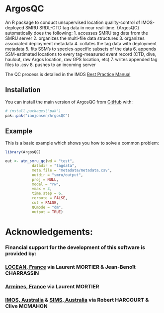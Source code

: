 
<!-- README.md is generated from README.Rmd. Please edit that file -->

# ArgosQC

<!-- badges: start -->

<!-- badges: end -->

An R package to conduct unsupervised location quality-control of
IMOS-deployed SMRU SRDL-CTD tag data in near real-time. {ArgosQC}
automatically does the following: 1. accesses SMRU tag data from the
SMRU server 2. organizes the multi-file data structures 3. organizes
associated deployment metadata 4. collates the tag data with deployment
metadata 5. fits SSM’s to species-specific subsets of the data 6.
appends SSM-estimated locations to every tag-measured event record (CTD,
dive, haulout, raw Argos location, raw GPS location, etc) 7. writes
appended tag files to .csv 8. pushes to an incoming server

The QC process is detailed in the IMOS [Best Practice
Manual](https://repository.oceanbestpractices.org/handle/11329/2571)

## Installation

You can install the main version of ArgosQC from
[GitHub](https://github.com/) with:

``` r
# install.packages("pak")
pak::pak("ianjonsen/ArgosQC")
```

## Example

This is a basic example which shows you how to solve a common problem:

``` r
library(ArgosQC)

out <- atn_smru_qc(wd = "test",
            datadir = "tagdata",
            meta.file = "metadata/metadata.csv",
            outdir = "smru/output",
            proj = NULL,
            model = "rw",
            vmax = 3,
            time.step = 6,
            reroute = FALSE,
            cut = FALSE,
            QCmode = "dm",
            output = TRUE)
```

# Acknowledgements:

### Financial support for the development of this software is provided by:

### [LOCEAN, France](https://www.locean.ipsl.fr) via Laurent MORTIER & Jean-Benoît CHARRASSIN

### [Armines, France](https://www.armines.net/fr) via Laurent MORTIER

### [IMOS, Australia](https://imos.org.au) & [SIMS, Australia](https://sims.org.au) via Robert HARCOURT & Clive MCMAHON
